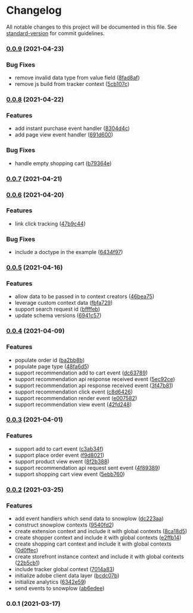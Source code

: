 # Changelog

All notable changes to this project will be documented in this file. See [standard-version](https://github.com/conventional-changelog/standard-version) for commit guidelines.

### [0.0.9](https://github.com/adobe/magento-storefront-event-collector/compare/v0.0.8...v0.0.9) (2021-04-23)


### Bug Fixes

* remove invalid data type from value field ([8fad8af](https://github.com/adobe/magento-storefront-event-collector/commit/8fad8afb7efb885308f16af1463bfbab31345176))
* remove js build from tracker context ([5cb107c](https://github.com/adobe/magento-storefront-event-collector/commit/5cb107c80de94954ff001b7070c341443e08480d))

### [0.0.8](https://github.com/adobe/magento-storefront-event-collector/compare/v0.0.7...v0.0.8) (2021-04-22)


### Features

* add instant purchase event handler ([8304d4c](https://github.com/adobe/magento-storefront-event-collector/commit/8304d4c9941e00110ef2026483c016d5acc47edb))
* add page view event handler ([691d600](https://github.com/adobe/magento-storefront-event-collector/commit/691d600bfa5d333682a6ad8ff6683fc2692b2474))


### Bug Fixes

* handle empty shopping cart ([b79364e](https://github.com/adobe/magento-storefront-event-collector/commit/b79364eeadc564617a61b03fee9c90b1eed0c844))

### [0.0.7](https://github.com/adobe/magento-storefront-event-collector/compare/v0.0.6...v0.0.7) (2021-04-21)

### [0.0.6](https://github.com/adobe/magento-storefront-event-collector/compare/v0.0.5...v0.0.6) (2021-04-20)


### Features

* link click tracking ([47b9c44](https://github.com/adobe/magento-storefront-event-collector/commit/47b9c440d03b0e6ebfca71b8fd0052db1f98730d))


### Bug Fixes

* include a doctype in the example ([6434f97](https://github.com/adobe/magento-storefront-event-collector/commit/6434f97c54957da2d3df2ac5fc80d1b4c49598e4))

### [0.0.5](https://github.com/adobe/magento-storefront-event-collector/compare/v0.0.4...v0.0.5) (2021-04-16)


### Features

* allow data to be passed in to context creators ([46bea75](https://github.com/adobe/magento-storefront-event-collector/commit/46bea75924ee61fb87708479f783bb5952367daa))
* leverage custom context data ([fbfa729](https://github.com/adobe/magento-storefront-event-collector/commit/fbfa729ca713285dce954499d7436dcf833d1d2d))
* support search request id ([bffffeb](https://github.com/adobe/magento-storefront-event-collector/commit/bffffeb1a96d7af597a9cb268024ee42cbe3f61a))
* update schema versions ([6941c57](https://github.com/adobe/magento-storefront-event-collector/commit/6941c577a895a4cce253f9c5523577a5a4e9bdf0))

### [0.0.4](https://github.com/adobe/magento-storefront-event-collector/compare/v0.0.3...v0.0.4) (2021-04-09)


### Features

* populate order id ([ba2bb8b](https://github.com/adobe/magento-storefront-event-collector/commit/ba2bb8b1c85b7013c278d3db72ca6ca8b3c0c12a))
* populate page type ([48fa6d5](https://github.com/adobe/magento-storefront-event-collector/commit/48fa6d5ef365e0c67d1e159ca937c40a6a79b32a))
* support recommendation add to cart event ([dc63789](https://github.com/adobe/magento-storefront-event-collector/commit/dc637899a15f1ad6c69eed700d1ca2fdd3b9eef9))
* support recommendation api response received event ([5ec92ce](https://github.com/adobe/magento-storefront-event-collector/commit/5ec92ce343c46347a124b30065468b8ce3f9b166))
* support recommendation api response received event ([3f47b81](https://github.com/adobe/magento-storefront-event-collector/commit/3f47b812cf3dc99d6edf64aeb78b8e5520d66278))
* support recommendation click event ([c8d6426](https://github.com/adobe/magento-storefront-event-collector/commit/c8d6426d7a1695e877b9e0c4d29c35567651bf24))
* support recommendation render event ([e007582](https://github.com/adobe/magento-storefront-event-collector/commit/e007582eecf5c5c2c554d1d31c3105534a0f3625))
* support recommendation view event ([42fd248](https://github.com/adobe/magento-storefront-event-collector/commit/42fd248812b67de4931fab1a4362272c5e003964))

### [0.0.3](https://github.com/adobe/magento-storefront-event-collector/compare/v0.0.2...v0.0.3) (2021-04-01)


### Features

* support add to cart event ([c3ab34f](https://github.com/adobe/magento-storefront-event-collector/commit/c3ab34f9cce1be92c1cc7e6d9699b9890c84ca84))
* support place order event ([f9d8021](https://github.com/adobe/magento-storefront-event-collector/commit/f9d8021ce3e47ec833b581669c553d3727582117))
* support product view event ([8f2b388](https://github.com/adobe/magento-storefront-event-collector/commit/8f2b388340e4e2a49bb162a2ba5809dfbe93ed86))
* support recommendation api request sent event ([4f89389](https://github.com/adobe/magento-storefront-event-collector/commit/4f893892b50a614587f22594d73e473dcfbc3e13))
* support shopping cart view event ([5ebb760](https://github.com/adobe/magento-storefront-event-collector/commit/5ebb760917c3fa329a53296101869c361deb706f))

### [0.0.2](https://github.com/adobe/magento-storefront-event-collector/compare/v0.0.1...v0.0.2) (2021-03-25)


### Features

* add event handlers which send data to snowplow ([dc223aa](https://github.com/adobe/magento-storefront-event-collector/commit/dc223aa1427f3adb870596d44ad7e725fe98b97a))
* construct snowplow contexts ([9540fd2](https://github.com/adobe/magento-storefront-event-collector/commit/9540fd2ecafa9c9a67f4caf0a4ee044351fe70b5))
* create extension context and include it with global contexts ([8ca18d5](https://github.com/adobe/magento-storefront-event-collector/commit/8ca18d5b830261c7683644e1f09d89071e337d3f))
* create shopper context and include it with global contexts ([e2ffb14](https://github.com/adobe/magento-storefront-event-collector/commit/e2ffb1498e3b09d9323134fe626bbdd06775edc5))
* create shopping cart context and include it with global contexts ([0d0ffec](https://github.com/adobe/magento-storefront-event-collector/commit/0d0ffecb0a322a7ca458d4a5c3a90b9515cbf144))
* create storefront instance context and include it with global contexts ([22b5cb1](https://github.com/adobe/magento-storefront-event-collector/commit/22b5cb1afc2637af8aee2770815e02ea99b45801))
* include tracker global context ([7014a83](https://github.com/adobe/magento-storefront-event-collector/commit/7014a8369ed2b4e958a20379dee58f5e9924a6c9))
* initialize adobe client data layer ([bcdc07b](https://github.com/adobe/magento-storefront-event-collector/commit/bcdc07b1a69803bb9b9f9090d4a0bca9cb2f001d))
* initialize analytics ([6342e59](https://github.com/adobe/magento-storefront-event-collector/commit/6342e5907b02563d0b3e91458922394709c4c54b))
* send events to snowplow ([ab6edee](https://github.com/adobe/magento-storefront-event-collector/commit/ab6edee27d9dae18a8d438ad138e30b01cbb2b63))

### 0.0.1 (2021-03-17)
